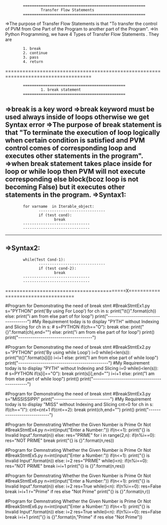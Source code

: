 			=======================================================
					Transfer Flow Statements 
			=======================================================
=>The purpose of Transfer Flow Statements is that "To transfer the control of PVM from One  Part of the Program to 
    another part of the Program".
=>In Python Programming, we have 4 Types of Transfer Flow Statements . They are

			1. break
			2. continue
			3. pass
			4. return
====================================================================================




			==============================================
					1. break statement
			==============================================
=>break is a key word
=>break keyword must be used always inside of loops otherwise we get Syntax error
=>The purpose of break statement is that "To terminate the execution of loop logically when certain condition is satisfied  and  PVM control comes of corresponding loop and executes other statements in the program".
=>when break statement takes place inside for loop or while loop then PVM will not execute corresponding else block(bcoz loop is not becoming False)  but it executes other statements in the program.
=>Syntax1:
-------------------
			for varname  in Iterable_object:
			       ------------------------------
			       if (test cond):
			              break
			------------------------------
			------------------------------
------------------
=>Syntax2:
-------------------
			while(Test Cond-1):
			       ------------------------------
			       if (test cond-2):
			              break
			------------------------------
			------------------------------
==========================================X===================================



#Program for Demonstrating the need of break stmt
#BreakStmtEx1.py
s="PYTHON"
print('By using For Loop')
for ch in s:
    print("\t{}".format(ch))
else:
    print("i am from else part of for loop")
print("-------------------------------------")
#My Requirement today is to display "PYTH" without Indexing and Slicing
for ch in s: # s=PYTHON
    if(ch=="O"):
        break
    else:
        print("{}".format(ch),end="")
else:
    print("i am from else part of for loop")
print()
print("-------------------------------------")






#Program for Demonstrating the need of break stmt
#BreakStmtEx2.py
s="PYTHON"
print('By using while Loop')
i=0
while(i<len(s)):
    print("\t{}".format(s[i]))
    i=i+1
else:
    print("I am from else part of while loop")
print("---------------------------------------------")
#My Requirement today is to display "PYTH" without Indexing and Slicing
i=0
while(i<len(s)): # s=PYTHON
    if(s[i]=="O"):
        break
    print(s[i],end="")
    i=i+1
else:
    print("I am from else part of while loop")
print()
print("---------------------------------------------")



#Program for Demonstrating the need of break stmt
#BreakStmtEx3.py
s="MISSISSIPPI"
print("----------------------------")
#My Requirement today is to display "MISS" without Indexing and Slicing
cnt=0
for ch in s:
    if(ch=="I"):
        cnt=cnt+1
    if(cnt==2):
        break
    print(ch,end="")
print()
print("----------------------------")




#Program for Demnstrating Whether the Given Number is Prime Or Not
#BreakStmtEx4.py
n=int(input("Enter a Number:"))
if(n<=1):
    print("{} is Invalid Input".format(n))
else:
    res="PRIME"
    for i in range(2,n):
        if(n%i==0):
            res="NOT PRIME"
            break
    print("{} is {}".format(n,res))



#Program for Demnstrating Whether the Given Number is Prime Or Not
#BreakStmtEx5.py
n=int(input("Enter a Number:"))
if(n<=1):
    print("{} is Invalid Input".format(n))
else:
    i=2
    res="PRIME"
    while(i<n):
        if(n%i==0):
            res="NOT PRIME"
            break
        i=i+1
    print("{} is {}".format(n,res))





#Program for Demnstrating Whether the Given Number is Prime Or Not
#BreakStmtEx6.py
n=int(input("Enter a Number:"))
if(n<=1):
    print("{} is Invalid Input".format(n))
else:
    i=2
    res=True
    while(i<n):
        if(n%i==0):
            res=False
            break
        i=i+1
    r="Prime" if res else "Not Prime"
    print("{} is {}".format(n,r))




#Program for Demnstrating Whether the Given Number is Prime Or Not
#BreakStmtEx6.py
n=int(input("Enter a Number:"))
if(n<=1):
    print("{} is Invalid Input".format(n))
else:
    i=2
    res=True
    while(i<n):
        if(n%i==0):
            res=False
            break
        i=i+1
    print("{} is {}".format(n,"Prime" if res else "Not Prime"))





